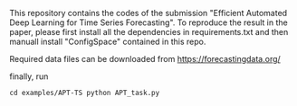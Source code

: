 This repository contains the codes of the submission "Efficient Automated Deep Learning for Time Series Forecasting". To reproduce the result in the paper, please first install all the dependencies in requirements.txt and then manuall install "ConfigSpace" contained in this repo.

Required data files can be downloaded from
https://forecastingdata.org/

finally, run

`
cd examples/APT-TS
python APT_task.py
`
